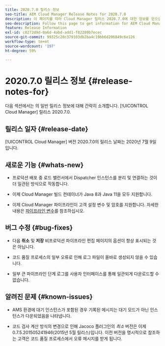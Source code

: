 ```yaml
---
title: 2020.7.0 릴리스 정보
seo-title: AEM Cloud Manager Release Notes for 2020.7.0
description: 이 페이지를 따라 Cloud Manager 릴리스 2020.7.0에 대한 정보를 얻으십시오
seo-description: Follow this page to get information for AEM Cloud Manager Release 2020.7.0
feature: Release Information
exl-id: c0272d9d-0a6d-4abd-add1-f82280b7ecec
source-git-commit: 99325c28c379103db2ba4c19bb6d206849c6e126
workflow-type: tm+mt
source-wordcount: '197'
ht-degree: 59%

---
```


# 2020.7.0 릴리스 정보 {#release-notes-for}

다음 섹션에서는 의 일반 릴리스 정보에 대해 간략히 소개합니다. [!UICONTROL Cloud Manager] 릴리스 2020.7.0.

## 릴리스 일자 {#release-date}

[!UICONTROL Cloud Manager] 버전 2020.7.0의 릴리스 날짜는 2020년 7월 9일입니다.

## 새로운 기능 {#whats-new}

* 프로덕션 배포 중 로드 밸런서에서 Dispatcher 인스턴스를 분리 및 연결하는 것이 더 일관된 방식으로 작동합니다.

* 이제 Cloud Manager 빌드 컨테이너가 Java 8과 Java 11을 모두 지원합니다.

* 이제 Cloud Manager 파이프라인이 고객 설정 변수 및 암호를 지원합니다. 자세한 내용은 [파이프라인 변수](/help/getting-started/build-environment.md#pipeline-variables)를 참조하십시오.

## 버그 수정 {#bug-fixes}

* 다음 **취소** 및 **저장** 비프로덕션 파이프라인 편집 페이지의 옵션이 항상 표시되는 것은 아닙니다.

* 코드 품질 프로세스의 일부 오류로 인해 로그 파일이 올바로 생성되지 않을 수 있습니다.

* 일부 큰 파이프라인 단계 로그를 사용자 인터페이스를 통해 일관되게 다운로드할 수 없습니다.

## 알려진 문제 {#known-issues}

* AMS 환경에 대기 인스턴스가 포함된 경우 기록된 메시지는 대기 모드가 아닌 인스턴스가 다운되었음을 나타냅니다.

* 코드 검사 계산 방식의 변경으로 인해 Jacoco 플러그인의 _최소_ 버전은 이제 0.7.5.201505241946(2015년 5월 릴리스)입니다. 이전 버전을 명시적으로 참조하는 고객은 코드 품질 프로세스에서 오류 메시지를 받게 됩니다.
